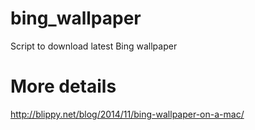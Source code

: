 bing_wallpaper
==============

Script to download latest Bing wallpaper

More details
========

http://blippy.net/blog/2014/11/bing-wallpaper-on-a-mac/
